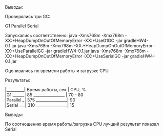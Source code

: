 Выводы:

Проверялись три GC:

G1
Parallel
Serial

Запускались соответственно:
java -Xms768m -Xmx768m -XX:+HeapDumpOnOutOfMemoryError -XX:+UseG1GC -jar gradleHW4-0.1.jar
java -Xms768m -Xmx768m -XX:+HeapDumpOnOutOfMemoryError -XX:+UseParallelGC -jar gradleHW4-0.1.jar
java -Xms768m -Xmx768m -XX:+HeapDumpOnOutOfMemoryError -XX:+UseSerialGC -jar gradleHW4-0.1.jar

Оценивались по времени работы и загрузке CPU

Результаты:

|_________| Время работы, сек | CPU, %   
|G1 ______| 85 ________________ | 70 - 80  
|Parallel _| 375 ________________| 90       
|Serial ___| 310 ________________| 15       

Выводы:

По соотношению время работы/загрузка CPU лучший результат показал Serial